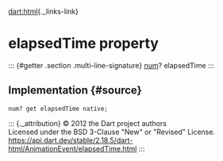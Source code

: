 [dart:html](../../dart-html/dart-html-library){._links-link}

elapsedTime property
====================

::: {#getter .section .multi-line-signature}
[num](../../dart-core/num-class)? elapsedTime
:::

Implementation {#source}
--------------

``` {.language-dart data-language="dart"}
num? get elapsedTime native;
```

::: {._attribution}
© 2012 the Dart project authors\
Licensed under the BSD 3-Clause \"New\" or \"Revised\" License.\
<https://api.dart.dev/stable/2.18.5/dart-html/AnimationEvent/elapsedTime.html>
:::
